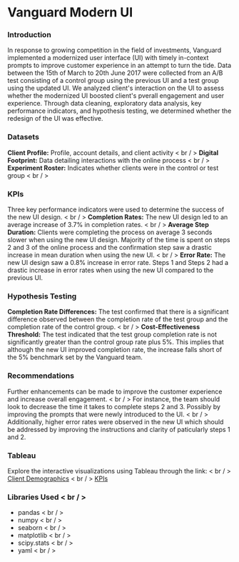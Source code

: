 # Vanguard Modern UI 

### Introduction

In response to growing competition in the field of investments, Vanguard implemented a modernized user interface (UI) with timely in-context prompts to improve customer experience in an attempt to turn the tide. Data between the 15th of March to 20th June 2017 were collected from an A/B test consisting of a control group using the previous UI and a test group using the updated UI. We analyzed client's interaction on the UI to assess whether the modernized UI boosted client's pverall engagement and user experience. Through data cleaning, exploratory data analysis, key performance indicators, and hypothesis testing, we determined whether the redesign of the UI was effective. 

### Datasets
**Client Profile:** Profile, account details, and client activity < br / >
**Digital Footprint:** Data detailing interactions with the online process < br / >
**Experiment Roster:** Indicates whether clients were in the control or test group < br / >

### KPIs
Three key performance indicators were used to determine the success of the new UI design. < br / >
**Completion Rates:** The new UI design led to an average increase of 3.7% in completion rates. < br / >
**Average Step Duration:** Clients were completing the process on average 3 seconds slower when using the new UI design. Majority of the time is spent on steps 2 and 3 of the online process and the confirmation step saw a drastic increase in mean duration when using the new UI. < br / >
**Error Rate:** The new UI design saw a 0.8% increase in error rate. Steps 1 and Steps 2 had a drastic increase in error rates when using the new UI compared to the previous UI. 

### Hypothesis Testing
**Completion Rate Differences:** The test confirmed that there is a significant difference observed between the completion rate of the test group and the completion rate of the control group. < br / >
**Cost-Effectiveness Threshold:** The test indicated that the test group completion rate is not significantly greater than the control group rate plus 5%. This implies that although the new UI improved completion rate, the increase falls short of the 5% benchmark set by the Vanguard team.

### Recommendations
Further enhancements can be made to improve the customer experience and increase overall engagement. < br / >
For instance, the team should look to decrease the time it takes to complete steps 2 and 3. Possibly by improving the prompts that were newly introduced to the UI. < br / >
Additionally, higher error rates were observed in the new UI which should be addressed by improving the instructions and clarity of paticularly steps 1 and 2. 

### Tableau
Explore the interactive visualizations using Tableau through the link: < br / >
[Client Demographics](https://public.tableau.com/app/profile/ryan.van.den.akker2210/viz/Vanguard-ClientDemographics/Demographics) < br / >
[KPIs](https://public.tableau.com/app/profile/ryan.van.den.akker2210/viz/Vanguard-KPIs/KPIs)

### Libraries Used < br / >
- pandas < br / >
- numpy < br / >
- seaborn < br / >
- matplotlib < br / >
- scipy.stats < br / >
- yaml < br / >



